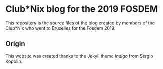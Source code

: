 # Club*Nix blog for the 2019 FOSDEM

This repositery is the source files of the blog created by members of the Club*Nix who went to Bruxelles for the Fosdem 2019.

## Origin

This website was created thanks to the Jekyll theme *Indigo* from Sérgio Kopplin.
